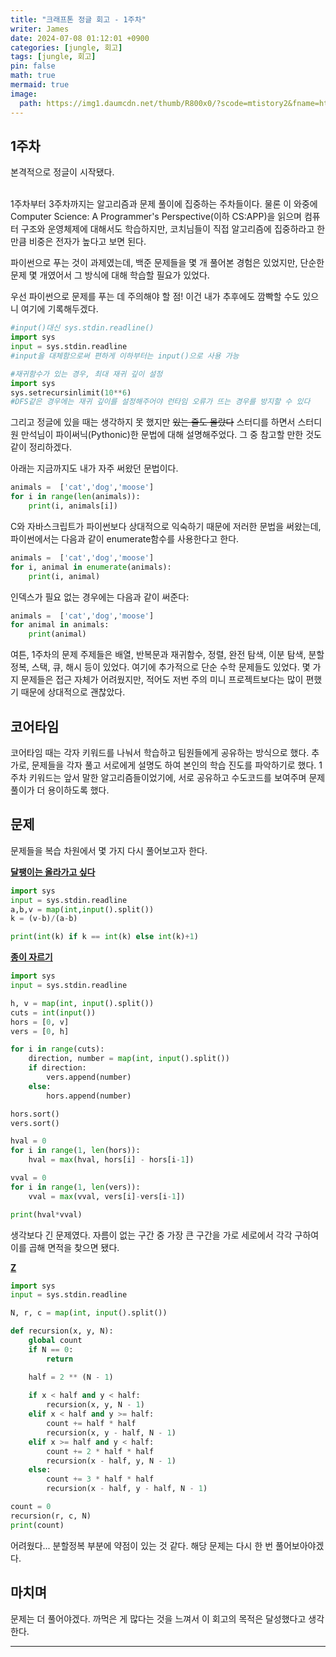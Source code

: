 ```yaml
---
title: "크래프톤 정글 회고 - 1주차"
writer: James
date: 2024-07-08 01:12:01 +0900
categories: [jungle, 회고]
tags: [jungle, 회고]
pin: false
math: true
mermaid: true
image:
  path: https://img1.daumcdn.net/thumb/R800x0/?scode=mtistory2&fname=https%3A%2F%2Fblog.kakaocdn.net%2Fdn%2FX08qZ%2FbtrPQM5S1zF%2F5yM7f06vPDsReoKj7YxDfK%2Fimg.png
---
```


## 1주차  

본격적으로 정글이 시작됐다.  
<br>

1주차부터 3주차까지는 알고리즘과 문제 풀이에 집중하는 주차들이다. 물론 이 와중에 Computer Science: A Programmer's Perspective(이하 CS:APP)을 읽으며 컴퓨터 구조와 운영체제에 대해서도 학습하지만, 코치님들이 직접 알고리즘에 집중하라고 한 만큼 비중은 전자가 높다고 보면 된다.  

파이썬으로 푸는 것이 과제였는데, 백준 문제들을 몇 개 풀어본 경험은 있었지만, 단순한 문제 몇 개였어서 그 방식에 대해 학습할 필요가 있었다.  

우선 파이썬으로 문제를 푸는 데 주의해야 할 점! 이건 내가 추후에도 깜빡할 수도 있으니 여기에 기록해두겠다.  

```python
#input()대신 sys.stdin.readline()
import sys
input = sys.stdin.readline
#input을 대체함으로써 편하게 이하부터는 input()으로 사용 가능
```
```python
#재귀함수가 있는 경우, 최대 재귀 깊이 설정 
import sys
sys.setrecursinlimit(10**6)
#DFS같은 경우에는 재귀 깊이를 설정해주어야 런타임 오류가 뜨는 경우를 방지할 수 있다
```

그리고 정글에 있을 때는 생각하지 못 했지만 ~~있는 줄도 몰랐다~~ 스터디를 하면서 스터디원 만석님이 파이써닉(Pythonic)한 문법에 대해 설명해주었다. 그 중 참고할 만한 것도 같이 정리하겠다.  

아래는 지금까지도 내가 자주 써왔던 문법이다.   
```python
animals =  ['cat','dog','moose']
for i in range(len(animals)):
    print(i, animals[i])
```

C와 자바스크립트가 파이썬보다 상대적으로 익숙하기 때문에 저러한 문법을 써왔는데, 파이썬에서는 다음과 같이 enumerate함수를 사용한다고 한다.  
```python
animals =  ['cat','dog','moose']
for i, animal in enumerate(animals):
    print(i, animal)
```

인덱스가 필요 없는 경우에는 다음과 같이 써준다:  
```python
animals =  ['cat','dog','moose']
for animal in animals:
    print(animal)
```

여튼, 1주차의 문제 주제들은 배열, 반복문과 재귀함수, 정렬, 완전 탐색, 이분 탐색, 분할 정복, 스택, 큐, 해시 등이 있었다. 여기에 추가적으로 단순 수학 문제들도 있었다. 몇 가지 문제들은 접근 자체가 어려웠지만, 적어도 저번 주의 미니 프로젝트보다는 많이 편했기 때문에 상대적으로 괜찮았다. 

## 코어타임  

코어타임 때는 각자 키워드를 나눠서 학습하고 팀원들에게 공유하는 방식으로 했다. 추가로, 문제들을 각자 풀고 서로에게 설명도 하여 본인의 학습 진도를 파악하기로 했다. 1주차 키워드는 앞서 말한 알고리즘들이었기에, 서로 공유하고 수도코드를 보여주며 문제풀이가 더 용이하도록 했다.  

## 문제  

문제들을 복습 차원에서 몇 가지 다시 풀어보고자 한다. 

[**달팽이는 올라가고 싶다**](https://www.acmicpc.net/problem/2869)  
```python
import sys
input = sys.stdin.readline
a,b,v = map(int,input().split())
k = (v-b)/(a-b)

print(int(k) if k == int(k) else int(k)+1)
```

[**종이 자르기**](https://www.acmicpc.net/problem/2628)  
```python
import sys
input = sys.stdin.readline

h, v = map(int, input().split())
cuts = int(input())
hors = [0, v]
vers = [0, h]

for i in range(cuts):
    direction, number = map(int, input().split())
    if direction:
        vers.append(number)
    else:
        hors.append(number)

hors.sort()
vers.sort()

hval = 0 
for i in range(1, len(hors)):
    hval = max(hval, hors[i] - hors[i-1])

vval = 0
for i in range(1, len(vers)):
    vval = max(vval, vers[i]-vers[i-1])

print(hval*vval)
```
생각보다 긴 문제였다. 자름이 없는 구간 중 가장 큰 구간을 가로 세로에서 각각 구하여 이를 곱해 면적을 찾으면 됐다. 

[**Z**](https://www.acmicpc.net/problem/1074)  
```python
import sys
input = sys.stdin.readline

N, r, c = map(int, input().split())

def recursion(x, y, N):
    global count
    if N == 0:
        return

    half = 2 ** (N - 1)
    
    if x < half and y < half: 
        recursion(x, y, N - 1)
    elif x < half and y >= half:  
        count += half * half
        recursion(x, y - half, N - 1)
    elif x >= half and y < half:  
        count += 2 * half * half
        recursion(x - half, y, N - 1)
    else: 
        count += 3 * half * half
        recursion(x - half, y - half, N - 1)

count = 0
recursion(r, c, N)
print(count)
```
어려웠다... 분할정복 부분에 약점이 있는 것 같다. 해당 문제는 다시 한 번 풀어보아야겠다.  

## 마치며  

문제는 더 풀어야겠다. 까먹은 게 많다는 것을 느껴서 이 회고의 목적은 달성했다고 생각한다. 
 
<hr>